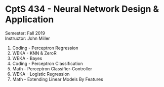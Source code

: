 # CptS 434 - Neural Network Design & Application 
Semester: Fall 2019\
Instructor: John Miller

1. Coding - Perceptron Regression
2. WEKA - KNN & ZeroR
3. WEKA - Bayes
4. Coding - Perceptron Classification
5. Math - Perceptron Classifier-Controller
6. WEKA - Logistic Regression
7. Math - Extending Linear Models By Features

